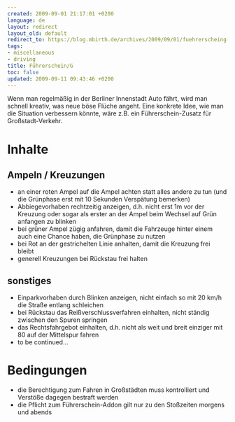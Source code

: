 ```yaml
---
created: 2009-09-01 21:17:01 +0200
language: de
layout: redirect
layout_old: default
redirect_to: https://blog.mbirth.de/archives/2009/09/01/fuehrerscheing-de.html
tags:
- miscellaneous
- driving
title: Führerschein/G
toc: false
updated: 2009-09-11 09:43:46 +0200
---
```


Wenn man regelmäßig in der Berliner Innenstadt Auto fährt, wird man schnell kreativ, was neue böse Flüche angeht. Eine
konkrete Idee, wie man die Situation verbessern könnte, wäre z.B. ein Führerschein-Zusatz für Großstadt-Verkehr.

Inhalte
=======

Ampeln / Kreuzungen
-------------------

* an einer roten Ampel auf die Ampel achten statt alles andere zu tun (und die Grünphase erst mit 10 Sekunden
  Verspätung bemerken)
* Abbiegevorhaben rechtzeitig anzeigen, d.h. nicht erst 1m vor der Kreuzung oder sogar als erster an der Ampel beim
  Wechsel auf Grün anfangen zu blinken
* bei grüner Ampel zügig anfahren, damit die Fahrzeuge hinter einem auch eine Chance haben, die Grünphase zu nutzen
* bei Rot an der gestrichelten Linie anhalten, damit die Kreuzung frei bleibt
* generell Kreuzungen bei Rückstau frei halten


sonstiges
---------

* Einparkvorhaben durch Blinken anzeigen, nicht einfach so mit 20 km/h die Straße entlang schleichen
* bei Rückstau das Reißverschlussverfahren einhalten, nicht ständig zwischen den Spuren springen
* das Rechtsfahrgebot einhalten, d.h. nicht als weit und breit einziger mit 80 auf der Mittelspur fahren
* to be continued…


Bedingungen
===========

* die Berechtigung zum Fahren in Großstädten muss kontrolliert und Verstöße dagegen bestraft werden
* die Pflicht zum Führerschein-Addon gilt nur zu den Stoßzeiten morgens und abends